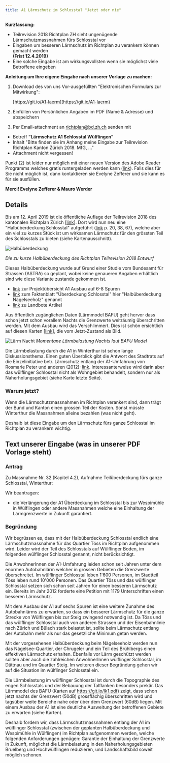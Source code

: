 ```yaml
---
title: A1 Lärmschutz im Schlosstal "Jetzt oder nie"
---
```


**Kurzfassung:**
- Teilrevision 2018 Richtplan ZH sieht ungenügende
Lärmschutzmassnahmen fürs Schlosstal vor
- Eingaben um besseren Lärmschutz im Richtplan zu verankern können
  gemacht werden  
  **(Frist 12.4.2019)**
- Eine solche Eingabe ist am wirkungsvollsten wenn sie möglichst viele
Betroffene eingeben


**Anleitung um Ihre eigene Eingabe nach unserer Vorlage zu machen:**
1. Download des von uns Vor-ausgefüllten "Elektronischen Formulars zur Mitwirkung":

   [https://git.io/A1-laerm](https://git.io/A1-laerm)
2. Einfüllen von Persönlichen Angaben im PDF (Name & Adresse) und
  abspeichern
3. Per Email-attachment an [richtplan@bd.zh.ch](richtplan@bd.zh.ch)
senden mit
  - Betreff **"Lärmschutz A1 Schlosstal Wülflingen"**
  - Inhalt "Bitte finden sie im Anhang meine Eingabe zur Teilrevision
  Richtplan Kanton Zürich 2018. MfG, ..."
  - Attachment nicht vergessen!


Punkt (2) ist leider nur möglich mit einer neuen Version des Adobe
Reader Programms welches gratis runtergeladen werden kann
([link](https://get.adobe.com/de/reader/otherversions/)).  Falls dies
für Sie nicht möglich ist, dann kontaktieren sie Evelyne Zefferer <a
href="javascript:location='mailto:\u0065\u0077\u007a\u0040\u0067\u006d\u0078\u002e\u0063\u0068';void
0"><script
type="text/javascript">document.write('\u0065\u0077\u007a\u0040\u0067\u006d\u0078\u002e\u0063\u0068')</script></a>
und sie kann es für sie ausfüllen.

**Merci! Evelyne Zefferer & Mauro Werder**

## Details

Bis am 12. April 2019 ist die öffentliche Auflage der Teilrevision
2018 des kantonalen Richtplan Zürich
[[link](https://are.zh.ch/internet/baudirektion/are/de/raumplanung/richtplaene/kantonaler_richtplan/kt_richtplan_laufende_verfahren/krp_paket_2018.html)].
Dort wird nun neu eine "Halbüberdeckung Schlosstal" aufgeführt
([link](https://github.com/schlosstal/schlosstal.github.io/files/3025596/oeff_auflage_Richtplantext_RPP18.pdf)
p. 20, 38, 67), welche aber ein viel zu kurzes Stück ist um wirksamen
Lärmschutz für den grössten Teil des Schlosstals zu bieten (siehe Kartenausschnitt).


![Halbüberdeckung](https://user-images.githubusercontent.com/4098145/55277638-6f0dfc80-52fa-11e9-8fd2-f5aef077363f.png
"vom Richtplan ZH 2018")

*Die zu kurze Halbüberdeckung des Richtplan Teilrevision 2018 Entwurf*


Dieses Halbüberdeckung wurde auf Grund einer Studie vom Bundesamt für
Strassen (ASTRA) so geplant, wobei keine genaueren Angaben erhältlich sind
wie diese Variante zustande gekommen ist.
- [link](https://www.astra.admin.ch/astra/de/home/themen/nationalstrassen/baustellen/nordostschweiz/a1-winterthur-toess-winterthur-ost-6-spurausbau/projektuebersicht.html)
zur Projektübersicht A1 Ausbau auf 6-8 Spuren
- [link](https://github.com/schlosstal/schlosstal.github.io/files/3025622/18_08_29_6SP_Faktenblatt_HUED_Nagelseeholz_V1.pdf)
zum Faktenblatt "Überdeckung Schlosstal" hier "Halbüberdeckung
Nägelseeholz" genannt
- [link](https://www.landbote.ch/winterthur/standard/jetzt-darf-auch-toess-auf-einen-autobahndeckel-hoffen/story/18610555)
  zu Landbote Artikel


Aus öffentlich zugänglichen Daten (Lärmmodel BAFU) geht hervor
dass schon jetzt schon vorallem Nachts die Grenzwerte weiträumig
überschritten werden.  Mit dem Ausbau wird das Verschlimmert.  Dies
ist schön ersichtlich auf diesen Karten
[[link](https://github.com/schlosstal/schlosstal.github.io/files/3025882/laerm-karten-schlosstal.pdf)],
die vom Jetzt-Zustand als Bild.


![Lärm Nacht](https://user-images.githubusercontent.com/4098145/55280929-4bf84280-5324-11e9-86ef-21fcd4f0aca9.png)
*Momentane Lärmbelastung Nachts laut BAFU Model*


Die Lärmbelastung durch die A1 in Winterthur ist schon lange
Diskussionsthema.  Einen guten Überblick gibt die Antwort des
Stadtrats auf die Einzelinitiative betr. Lärmschutz entlang der
A1-Umfahrung von Rosmarie Peter und anderen (2012):
[link](http://gemeinderat.winterthur.ch/dl.php/de/iwebi_570cb33c41a93/13_023347.pdf).
Interessanterweise wird darin aber das wülflinger Schlosstal nicht als
Wohngebiet behandelt, sondern nur als Naherholungsgebiet (siehe Karte
letzte Seite).


### Warum jetzt?

Wenn die Lärmschutzmassnahmen im Richtplan verankert sind, dann trägt
der Bund und Kanton einen grossen Teil der Kosten.  Sonst müsste
Winterthur die Massnahmen alleine bezahlen (was nicht geht).

Deshalb ist diese Eingabe um den Lärmschutz fürs ganze Schlosstal im
Richtplan zu verankern wichtig.

## Text unserer Eingabe (was in unserer PDF Vorlage steht)

### Antrag

Zu Massnahme Nr. 32 (Kapitel 4.2), Aufnahme Teilüberdeckung
fürs ganze Schlosstal, Winterthur:

Wir beantragen:
- die Verlängerung der A1 Überdeckung im Schlosstal bis zur Wespimühle
  in Wülflingen oder andere Massnahmen welche eine Einhaltung der
  Lärmgrenzwerte in Zukunft garantiert.

### Begründung

Wir begrüssen es, dass mit der Halbüberdeckung Schlosstal endlich
eine Lärmschutzmassnahme für das Quartier Töss im Richtplan
aufgenommen wird.  Leider wird der Teil des Schlosstals auf Wülflinger
Boden, im folgenden wülflinger Schlosstal genannt, nicht berücksichtigt.

Die AnwohnerInnen der A1-Umfahrung leiden schon seit Jahren unter dem
enormen Autobahnlärm welcher in grossen Gebieten die Grenzwerte
überschreitet. Im wülflinger Schlosstal leben 1'600 Personen, im
Stadtteil Töss leben rund 10'000 Personen. Das Quartier Töss und das
wülflinger Schlosstal setzen sich schon seit Jahren für einen besseren
Lärmschutz ein. Bereits im Jahr 2012 forderte eine Petition mit 1179
Unterschriften einen besseren Lärmschutz.

Mit dem Ausbau der A1 auf sechs Spuren ist eine weitere Zunahme des
Autobahnlärms zu erwarten, so dass ein besserer Lärmschutz für die
ganze Strecke von Wülflingen bis zur Steig zwingend notwendig ist. Da
Töss und das wülflinger Schlosstal auch von anderen Strassen und der
Eisenbahnlinie nach Zürich und Bülach stark belastet ist, sollte beim
Lärmschutz entlang der Autobahn mehr als nur das gesetzliche Minimum
getan werden.

Mit der vorgesehenen Halbüberdeckung beim Nägelseeholz werden nun das
Nägelsee-Quartier, der Chrugeler und ein Teil des Brühlbergs einen
effektiven Lärmschutz erhalten. Ebenfalls vor Lärm geschützt werden
sollten aber auch die zahlreichen AnwohnerInnen wülflinger Schlosstal,
im Dättnau und im Quartier Steig.  Im weiteren dieser Begründung gehen
wir auf die Situation im wülflinger Schlosstal ein.

Die Lärmbelastung im wülflinger Schlosstal ist durch die Topographie
des engen Schlosstals und der Bebauung der Talflanken besonders
prekär.  Das Lärmmodel des BAFU (Karten auf https://git.io/lk1.pdf)
zeigt, dass schon jetzt nachts der Grenzwert (50dB) grossflächig
überschritten wird und tagsüber weite Bereiche nahe oder über dem
Grenzwert (60dB) liegen.  Mit einem Ausbau der A1 ist eine deutliche
Ausweitung der betroffenen Gebiete zu erwarten (siehe Karten).

Deshalb fordern wir, dass Lärmschutzmassnahmen entlang der A1 im
wülflinger Schlosstal (zwischen der geplanten Halbüberdeckung und
Wespimühle in Wülflingen) im Richtplan aufgenommen werden, welche
folgenden Anforderungen genügen: Garantie der Einhaltung der
Grenzwerte in Zukunft, möglichst die Lärmbelastung in den
Naherholungsgebieten Bruelberg und Hochwülflingen reduzieren, und
Landschaftsbild soweit möglich schonen.
